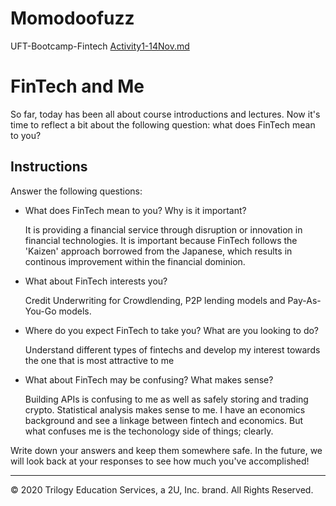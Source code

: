 # Momodoofuzz
UFT-Bootcamp-Fintech
[Activity1-14Nov.md](https://github.com/momodoofuzz007/Momodoofuzz/files/10016922/Activity1-14Nov.md)
# FinTech and Me

So far, today has been all about course introductions and lectures. Now it's time to reflect a bit about the following question: what does FinTech mean to you?

## Instructions

Answer the following questions:

* What does FinTech mean to you? Why is it important?

    It is providing a financial service through disruption or innovation in financial technologies. It is important because FinTech follows the 'Kaizen' approach borrowed from the Japanese, which results in continous improvement within the financial dominion.

* What about FinTech interests you?

    Credit Underwriting for Crowdlending, P2P lending models and Pay-As-You-Go models.

* Where do you expect FinTech to take you? What are you looking to do?

    Understand different types of fintechs and develop my interest towards the one that is most attractive to me

* What about FinTech may be confusing? What makes sense?

    Building APIs is confusing to me as well as safely storing and trading crypto. Statistical analysis makes sense to me. I have an economics background       and see a linkage between fintech and economics. But what confuses me is the techonology side of things; clearly. 

Write down your answers and keep them somewhere safe. In the future, we will look back at your responses to see how much you've accomplished!

---

© 2020 Trilogy Education Services, a 2U, Inc. brand. All Rights Reserved.
